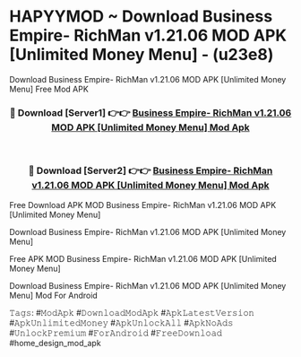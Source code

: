 # HAPYYMOD ~ Download Business Empire- RichMan v1.21.06 MOD APK [Unlimited Money Menu] - (u23e8)
Download Business Empire- RichMan v1.21.06 MOD APK [Unlimited Money Menu] Free Mod APK

<div align="center">
<h3>🔴 Download [Server1] 👉👉 <a href="https://apk-comot.site?title=Business_Empire-_RichMan_v1.21.06_MOD_APK_[Unlimited_Money_Menu]">Business Empire- RichMan v1.21.06 MOD APK [Unlimited Money Menu] Mod Apk</a></h3><br>

<h3>🔴 Download [Server2] 👉👉 <a href="https://apk-comot.site?title=Business_Empire-_RichMan_v1.21.06_MOD_APK_[Unlimited_Money_Menu]">Business Empire- RichMan v1.21.06 MOD APK [Unlimited Money Menu] Mod Apk</a></h3>
</div>


Free Download APK MOD Business Empire- RichMan v1.21.06 MOD APK [Unlimited Money Menu]

Download Business Empire- RichMan v1.21.06 MOD APK [Unlimited Money Menu] 

Free APK MOD Business Empire- RichMan v1.21.06 MOD APK [Unlimited Money Menu] 

Download Business Empire- RichMan v1.21.06 MOD APK [Unlimited Money Menu] Mod For Android

𝚃𝚊𝚐𝚜: #𝙼𝚘𝚍𝙰𝚙𝚔 #𝙳𝚘𝚠𝚗𝚕𝚘𝚊𝚍𝙼𝚘𝚍𝙰𝚙𝚔 #𝙰𝚙𝚔𝙻𝚊𝚝𝚎𝚜𝚝𝚅𝚎𝚛𝚜𝚒𝚘𝚗 #𝙰𝚙𝚔𝚄𝚗𝚕𝚒𝚖𝚒𝚝𝚎𝚍𝙼𝚘𝚗𝚎𝚢 #𝙰𝚙𝚔𝚄𝚗𝚕𝚘𝚌𝚔𝙰𝚕𝚕 #𝙰𝚙𝚔𝙽𝚘𝙰𝚍𝚜 #𝚄𝚗𝚕𝚘𝚌𝚔𝙿𝚛𝚎𝚖𝚒𝚞𝚖 #𝙵𝚘𝚛𝙰𝚗𝚍𝚛𝚘𝚒𝚍 #𝙵𝚛𝚎𝚎𝙳𝚘𝚠𝚗𝚕𝚘𝚊𝚍 #home_design_mod_apk